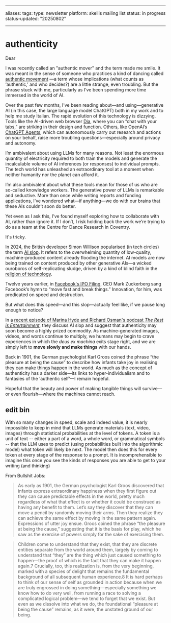 
---
aliases: 
tags: 
type: newsletter
platform: skellis mailing list
status: in progress
status-updated: "20250802"

---

# authenticity 

Dear

I was recently called an "authentic mover" and the term made me smile. It was meant in the sense of someone who practices a kind of dancing called [authentic movement](https://en.wikipedia.org/wiki/Authentic_Movement) —a term whose implications (what counts as ‘authentic,’ and who decides?) are a little strange, even troubling. But the phrase stuck with me, particularly as I’ve been spending more time immersed in the world of AI.

Over the past few months, I’ve been reading about—and using—generative AI (in this case, the large language model ChatGPT) both in my work and to help me study Italian. The rapid evolution of this technology is dizzying. Tools like the AI-driven web browser [Dia](https://www.diabrowser.com/), where you can “chat with your tabs,” are striking in their design and function. Others, like OpenAI’s [ChatGPT Agents](https://openai.com/index/introducing-chatgpt-agent/), which can autonomously carry out research and actions on your behalf, raise more troubling questions—especially around privacy and autonomy.

I’m ambivalent about using LLMs for many reasons. Not least the enormous quantity of electricity required to both train the models and generate the incalculable volume of AI inferences (or responses) to individual prompts. The tech world has unleashed an extraordinary tool at a moment when neither humanity nor the planet can afford it.

I’m also ambivalent about what these tools mean for those of us who are so-called knowledge workers. The generative power of LLMs is remarkable and seductive. More than once while writing reports and funding applications, I’ve wondered what—if anything—we do with our brains that these AIs couldn’t soon do better.

Yet even as I ask this, I’ve found myself exploring how to collaborate with AI, rather than ignore it. If I don’t, I risk holding back the work we’re trying to do as a team at the Centre for Dance Research in Coventry.

It's tricky. 

In 2024, the British developer Simon Willison popularised (in tech circles) the term [AI slop](https://en.wikipedia.org/wiki/AI_slop). It refers to the overwhelming quantity of low-quality, machine-produced content already flooding the internet. AI models are now being trained on content produced by other generative AIs—a wicked ouroboros of self-replicating sludge, driven by a kind of blind faith in the [religion of technology](https://theconvivialsociety.substack.com/p/apocalyptic-ai).

Twelve years earlier, in [Facebook's IPO Filing](https://www.sec.gov/Archives/edgar/data/1326801/000119312512034517/d287954ds1.htm), CEO Mark Zuckerberg sang Facebook’s hymn to “move fast and break things.” Innovation, for him, was predicated on speed and destruction.

But what does this speed—and this slop—actually feel like, if we pause long enough to notice?

In a [recent episode of Marina Hyde and Richard Osman's podcast _The Rest is Entertainment_](https://www.youtube.com/watch?v=Qks3M6cbpDA), they discuss AI slop and suggest that authenticity may soon become a highly prized commodity. As machine-generated images, videos, and words continue to multiply, we humans may begin to crave experiences in which the _deus ex machina_ exits stage right, and we are simply left to **move slowly and make things** with our hands.

Back in 1901, the German psychologist Karl Groos coined the phrase “the pleasure at being the cause” to describe how infants take joy in realising they can make things happen in the world. As much as the concept of authenticity has a darker side—its links to hyper-individualism and to fantasies of the ‘authentic self’—I remain hopeful.

Hopeful that the beauty and power of making tangible things will survive—or even flourish—where the machines cannot reach.





## edit bin

With so many changes in speed, scale and indeed value, it is nearly impossible to keep in mind that LLMs generate materials (text, video, images) through statistical probabilities at the level of tokens. A token is a unit of text -- either a part of a word, a whole word, or grammatical symbols -- that the LLM uses to predict (using probabilities built into the algorithmic model) what token will likely be next. The model then does this for every token at every stage of the response to a prompt. It is incomprehensible to imagine this once you see the kinds of responses you are able to get to your writing (and thinking)

From Bullshit Jobs:


> As early as 1901, the German psychologist Karl Groos discovered that infants express extraordinary happiness when they first figure out they can cause predictable effects in the world, pretty much regardless of what that effect is or whether it could be construed as having any benefit to them. Let’s say they discover that they can move a pencil by randomly moving their arms. Then they realize they can achieve the same effect by moving in the same pattern again. Expressions of utter joy ensue. Groos coined the phrase “the pleasure at being the cause,” suggesting that it is the basis for play, which he saw as the exercise of powers simply for the sake of exercising them.

> Children come to understand that they exist, that they are discrete entities separate from the world around them, largely by coming to understand that “they” are the thing which just caused something to happen—the proof of which is the fact that they can make it happen again.7 Crucially, too, this realization is, from the very beginning, marked with a species of delight that remains the fundamental background of all subsequent human experience.8 It is hard perhaps to think of our sense of self as grounded in action because when we are truly engrossed in doing something—especially something we know how to do very well, from running a race to solving a complicated logical problem—we tend to forget that we exist. But even as we dissolve into what we do, the foundational “pleasure at being the cause” remains, as it were, the unstated ground of our being.

